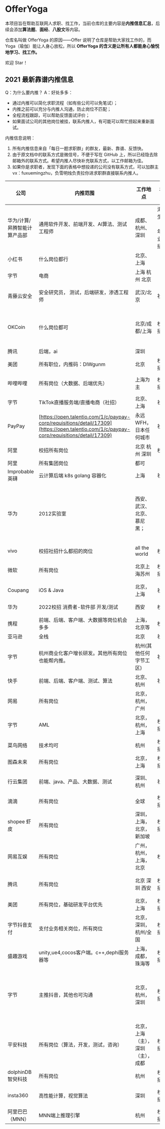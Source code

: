 # OfferYoga


本项目旨在帮助互联网人求职、找工作，当前仓库的主要内容是**内推信息汇总**，后续会添加**算法题**、**面经**、**八股文**等内容。


仓库名叫做 OfferYoga 的原因——Offer 说明了仓库是帮助大家找工作的，而 Yoga（瑜伽）能让人身心放松，所以 **OfferYoga 的含义是让所有人都能身心愉悦地学习、找工作。**


欢迎 Star！


## 2021 最新靠谱内推信息
Q：为什么要内推？
A：好处多多：

- 通过内推可以简化求职流程（如有些公司可以免笔试）；
- 内推之前可以充分与内推人沟通，防止岗位不匹配；
- 全程流程跟踪，可以帮助反馈面试评价；
- 如果面试公司的其他岗位被挂，联系内推人，有可能可以帮忙捞起来重新面试。



内推信息说明：

1. 所有内推信息来自「每日一题求职群」的群友，最新、靠谱、反馈快。
1. 由于原文档中的联系方式是微信号，不便于写在 GitHub 上，所以已经隐去除邮箱外的联系方式。希望内推人尽快补充联系方式，以工作邮箱为佳。
1. 如果你是求职者，发现下面的表格中想投递的公司没有联系方式，可以加群主vx：fuxuemingzhu，负雪明烛负责拉你进求职群直接联系内推人。



| **公司**          | **内推范围**                                                 | **工作地点**                       | **校招/社招** | **主要技术栈**                                               | **工作强度**                                                 | **联系方式**                               | **其他**                                                     | **详细 JD** |
| ----------------- | ------------------------------------------------------------ | ---------------------------------- | ------------- | ------------------------------------------------------------ | ------------------------------------------------------------ | ------------------------------------------ | ------------------------------------------------------------ | ----------- |
| 华为/计算/昇腾智能计算产品部| 通用软件开发、前端开发、AI算法、测试工程师  | 成都、杭州、深圳 | 海外留学生（21~22年毕业）、社招 | 通用软件：python/C/C++/JAVA/Golang/k8s/边缘计算; AI:CV/NLP/推荐搜索 | | sam.cheung@huawei.com | 关于昇腾可登陆：[昇腾社区](hiascend.com)；部门专家、博士众多；更有网红 up 主稚晖君以天才少年的身份的加入。
| 小红书            | 什么岗位都行                                                 | 北京、上海                         |               |                                                              |                                                              | rubick@xiaohongshu.com                     |                                                              |             |
| 字节              | 电商                                                         | 上海 杭州 北京                     |               |                                                              |                                                              |                                            |                                                              |             |
| 青藤云安全        | 安全研究员， 测试，后端研发，渗透工程师                      | 武汉/北京                          | 社招          | Python/Go                                                    | 工作时间10-7，五天                                           |                                            | 面试可以远程                                                 |             |
| OKCoin            | 什么岗位都可                                                 | 北京/成都/上海                     | 校招、社招    | java主流技术栈                                               | 早10晚7,一周三天远程，     自我驱动，任务不是特别多          | jiaquan.fu@okg.com                         | 周一周五在公司，其余三天远程办公     社招居多，组内氛围很好，风格较open |             |
| 腾讯              | 后端，ai                                                     | 深圳                               |               |                                                              |                                                              |                                            | 光子工作室，995，周三6点，年终给力                           |             |
| 美团              | 所有职位，内推码：DlWgunm                                    | 北京                               | 校招、社招    | Java                                                         | 1095                                                         | caifugui@meituan.com，或微信：fuxuemingzhu | 广告部门优先                                                 |             |
| 哔哩哔哩          | 所有岗位（大数据、后端优先）                                 | 上海为主                           | 校招、社招    | java，go                                                     | 基本 10/11- 8 - 5                                            |                                            | 弹性八小时工作制，年轻氛围好                                 |             |
| 字节              | TikTok直播服务端/直播电商（社招）                            | 北京、上海                         | 社招          | Go                                                           | 1095                                                         |                                            | 接受转技术栈，远程面试，技术氛围好，机会多，周围大佬多       |             |
| PayPay            | [https://open.talentio.com/1/c/paypay-corp/requisitions/detail/17309](https://open.talentio.com/1/c/paypay-corp/requisitions/detail/17309) | 永远WFH，日本任何城市              | 社招          | Spark(scala), Canal, Kafka, Hudi, BigQuey, Airflow,  terraform(AWS) | 很难讲，但都是在家工作                                       |                                            | 日语或英语                                                   |             |
| 阿里              | 校招所有岗位                                                 | 北京 杭州 深圳                     | 校招          |                                                              |                                                              |                                            |                                                              |             |
| 阿里              | 所有集团岗位                                                 | 都可                               |               |                                                              |                                                              |                                            |                                                              |             |
| Improbable 英礴   | 云计算后端 k8s golang 容器化                                 | 上海                               | 社招          |                                                              | 1075                                                         |                                            | 团队氛围好，尊重发展意向，500强外企领导                      |             |
| 华为              | 2012实验室                                                   | 西安、武汉、北京、慕尼黑；         |               |                                                              | 因为是做预研方向，不怎么加班，一二四20：30下班，三五6：00，周末不加班。 |                                            | 内部转岗/高端社招     岗位：算法/开发     方向：NLP（自然语言处理）/定位/GIS     业务：地图数据融合，地图软件开发。     团队和高校合作密切，个人技术成长空间大，技术也比较前沿。     团队很多大佬，有相关经验或者有兴趣的同学还有找我内推简历 |             |
| vivo              | 校招社招什么都招的岗位                                       | all the world                      | 校招          |                                                              | 正常双休                                                     |                                            |                                                              |             |
| 微软              | 所有岗位                                                     | 北京上海苏州                       | 校招、社招    |                                                              | 不定时，每天8小时一周5天                                     |                                            | work life balance，要求能用英语沟通                          |             |
| Coupang           | iOS & Java                                                   | 北京，上海                         | 社招          | Java, IOS                                                    | 1065                                                         |                                            |                                                              |             |
| 华为              | 2022校招 消费者-软件部 开发/测试                             | 西安                               | 校招          | java c c++ py都有对应岗位                                    | 早9     晚一二四8三五7                                       |                                            | 岗位：安卓开发、嵌入式开发、操作系统开发、大数据开发、软件测试 |             |
| 携程              | 前端、后端、客户端、大数据等岗位机会多多                     | 上海，北京等                       | 校招          | 不限                                                         | 弹性工作，965                                                |                                            |                                                              |             |
| 亚马逊            | 全栈                                                         | 北京                               | 社招          | Java                                                         | 1065                                                         |                                            | 其实绝大部分work life balance的公司我都可以推                |             |
| 字节              | 杭州商业化客户增长研发。其他所有岗位也能帮内推。             | 杭州(其他任何字节工区)             | 社招          | java                                                         | 1095                                                         |                                            | 主要内推杭州商业化，其他也可帮忙内推，但是我不熟悉。         |             |
| 快手              | 前端、后端、客户端、测试、算法                               | 北京、杭州                         | 社招          | java、android、iOS                                           |                                                              |                                            | 商业化，电商方向；住房补贴、免费三餐+下午茶                  |             |
| 网易              | 所有岗位                                                     | 北京，杭州，广州                   |               |                                                              |                                                              |                                            |                                                              |             |
| 字节              | AML                                                          | 北京，杭州，上海                   | 校招，社招    | 架构c++, 算法python                                          | 1095                                                         |                                            | 机器学习中台，ml算法，ml system都有                          |             |
| 菜鸟网络          | 技术均可                                                     | 杭州                               | 校招，社招    | JAVA                                                         | 1095                                                         |                                            |                                                              |             |
| 图森未来          | 所有岗位                                                     | 北京，上海                         | 校招，社招    |                                                              |                                                              | 1061136002@qq.com                          | 氛围好，技术过硬                                             |             |
| 行云集团          | 前端、java、产品、大数据、测试                               | 深圳、杭州                         | 社招          | java主流技术栈                                               | 9.30-7-5，周末基本不加班                                     | ou.jianhua@xyb2b.com                       | 社招要求有工作经验，2年+以上，面试流程快，当天出结果         |             |
| 滴滴              | 所有岗位                                                     | 全球                               | 校招，社招    |                                                              |                                                              | boqiangli@didiglobal.com                   |                                                              |             |
| shopee 虾皮       | 所有岗位                                                     | 深圳，上海，北京，新加坡           | 校招，社招    | Python/Go/Java                                               | 1075                                                         |                                            |                                                              |             |
| 网易互娱          | 所有岗位                                                     | 广州，杭州，上海，北京             | 校招          |                                                              | 10-7-5加班少                                                 |                                            | 海外留学生可收21届和22届                                     |             |
| 腾讯              | 所有岗位                                                     | 北京 深圳 西安                     | 校招，社招    | 语言不限                                                     | 1095 弹性上下班 周末不加班                                   |                                            | 内推腾讯学生招聘开始啦      请点击https://join.qq.com/judgetalent.html?rec_key=k_VG9690PKb8R4q0LYenMSkFVgE9GBjdGnZXi61gnxs |             |
| 美团              | 所有岗位，基础研发平台优先                                   | 北京，上海                         | 校招，社招    | 不限                                                         | 1095                                                         |                                            | 远程面试，对技术感兴趣的小伙伴的福音，团队好不内卷           |             |
| 字节抖音支付      | 支付业务相关岗位，所有岗位                                   | 北京，深圳，杭州/全国              | 校招，社招    | Go                                                           | 1095                                                         |                                            | 支付部门业务发展快，hc很多，氛围特别好                       |             |
| 盛趣游戏          | unity,ue4,cocos客户端。c++,dephi服务器等                     | 上海，成都，珠海等                 | 校招，社招    | 会c++更好,很多不同语言岗位                                   | 965，不加班，活很少                                          |                                            |                                                              |             |
| 字节              | 主推抖音，其他也可沟通                                       | 北京，杭州，深圳                   | 校招，社招    | 不限                                                         | 团队年轻，时间上比较弹性，会议能正常参加，工作按计划完成即可 |                                            | 深圳大厂基本都有内推人脉，机会多多。简历辅导+推荐语+全流程跟进 |             |
| 平安科技          | 所有岗位（算法，开发，测试，咨询）                           | 北京，上海（主），深圳（主），成都 | 校招，社招    | 不限                                                         | 965（可弹性），偶尔加班（加班看个人工作进度）                | 内推码：CPJQH3                             | 可全流程跟进，组内成员年轻，leader非常nice                   |             |
| dolphinDB智臾科技 | 所有岗位                                                     | 杭州                               | 校招，社招    | 研发主要C++，其它岗位什么语言都可                            | 965，基本不加班                                              |           wen.wu@dolphind.com                                 |                面试可以远程                                              |             |
| insta360 | 高性能计算，视觉算法                                                     | 深圳                               | 校招，社招    | C++ neon                            | 9:30~6:00中午12:30～2:00                                              |     linggaoyuan@gmail.com                                       |                                                              |             |
| 阿里巴巴 （MNN）|MNN端上推理引擎                                                    | 杭州                               | 校招，社招    | c++ neon metal cuda...                            | 1095                                              |     linggaoyuan@gmail.com                                       |                                                              |             |
